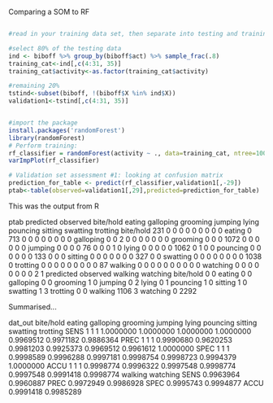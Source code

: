

Comparing a SOM to RF

```R

#read in your training data set, then separate into testing and training. 

#select 80% of the testing data
ind <- biboff %>% group_by(biboff$act) %>% sample_frac(.8)
training_cat<-ind[,c(4:31, 35)]
training_cat$activity<-as.factor(training_cat$activity)

#remaining 20%
tstind<-subset(biboff, !(biboff$X %in% ind$X))
validation1<-tstind[,c(4:31, 35)]


#import the package
install.packages('randomForest')
library(randomForest)
# Perform training:
rf_classifier = randomForest(activity ~ ., data=training_cat, ntree=100, mtry=4, importance=TRUE)
varImpPlot(rf_classifier)

# Validation set assessment #1: looking at confusion matrix
prediction_for_table <- predict(rf_classifier,validation1[,-29])
ptab<-table(observed=validation1[,29],predicted=prediction_for_table)


```

This was the output from R 

 ptab
           predicted
observed    bite/hold eating galloping grooming jumping lying pouncing sitting swatting trotting
  bite/hold       231      0         0        0       0     0        0       0        0        0
  eating            0    713         0        0       0     0        0       0        0        0
  galloping         0      0         2        0       0     0        0       0        0        0
  grooming          0      0         0     1072       0     0        0       0        0        0
  jumping           0      0         0        0      76     0        0       0        1        0
  lying             0      0         0        0       0  1062        0       1        0        0
  pouncing          0      0         0        0       0     0      133       0        0        0
  sitting           0      0         0        0       0     0        0     327        0        0
  swatting          0      0         0        0       0     0        0       0     1038        0
  trotting          0      0         0        0       0     0        0       0        0       87
  walking           0      0         0        0       0     0        0       0        0        0
  watching          0      0         0        0       0     0        0       0        2        1
           predicted
observed    walking watching
  bite/hold       0        0
  eating          0        0
  galloping       0        0
  grooming        1        0
  jumping         0        2
  lying           0        1
  pouncing        1        0
  sitting         1        0
  swatting        1        3
  trotting        0        0
  walking      1106        3
  watching        0     2292
  
  
  Summarised...
  
  dat_out
     bite/hold eating galloping  grooming   jumping     lying  pouncing   sitting  swatting  trotting
SENS         1      1         1 1.0000000 1.0000000 1.0000000 1.0000000 0.9969512 0.9971182 0.9886364
PREC         1      1         1 0.9990680 0.9620253 0.9981203 0.9925373 0.9969512 0.9961612 1.0000000
SPEC         1      1         1 0.9998589 0.9996288 0.9997181 0.9998754 0.9998723 0.9994379 1.0000000
ACCU         1      1         1 0.9998774 0.9996322 0.9997548 0.9998774 0.9997548 0.9991418 0.9998774
       walking  watching
SENS 0.9963964 0.9960887
PREC 0.9972949 0.9986928
SPEC 0.9995743 0.9994877
ACCU 0.9991418 0.9985289


  
  
  


